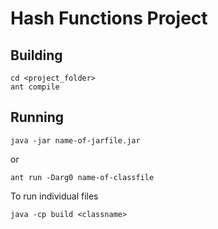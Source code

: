 # Hash Functions Project

## Building

```
cd <project_folder>
ant compile
```

## Running

```
java -jar name-of-jarfile.jar
```

or

```
ant run -Darg0 name-of-classfile
```

To run individual files

```
java -cp build <classname>
```